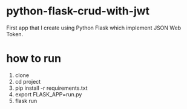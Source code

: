 # python-flask-crud-with-jwt
First app that I create using Python Flask which implement JSON Web Token.

# how to run
1. clone
2. cd project
3. pip install -r requirements.txt
4. export FLASK_APP=run.py
5. flask run
